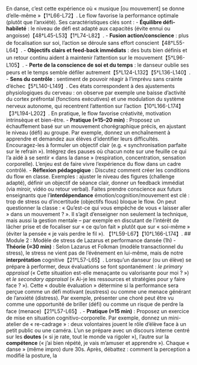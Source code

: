 En danse, c’est cette expérience où « musique [ou mouvement] se donne d’elle-même »【1†L66-L72】. Le flow favorise la performance optimale (plutôt que l’anxiété). Ses caractéristiques clés sont : - **Équilibre défi-habileté** : le niveau de défi est adapté aux capacités (évite ennui ou angoisse)【48†L45-L53】【1†L74-L82】. - **Fusion action/conscience** : plus de focalisation sur soi, l’action se déroule sans effort conscient【48†L55-L64】. - **Objectifs clairs et feed-back immédiats** : des buts bien définis et un retour continu aident à maintenir l’attention sur le mouvement【5†L96-L105】. - **Perte de la conscience de soi et du temps** : le danseur oublie ses peurs et le temps semble défiler autrement【5†L124-L132】【5†L136-L140】. - **Sens du contrôle** : sentiment de pouvoir réagir à l’imprévu sans crainte d’échec【5†L140-L149】. Ces états correspondent à des ajustements physiologiques du cerveau : on observe par exemple une baisse d’activité du cortex préfrontal (fonctions exécutives) et une modulation du système nerveux autonome, qui recentrent l’attention sur l’action【10†L166-L174】【3†L194-L202】. En pratique, le flow favorise créativité, motivation intrinsèque et bien-être. - **Pratique (≈15–20 min)** : Proposez un échauffement basé sur un mouvement chorégraphique précis, en ajustant le niveau (défi) au groupe. Par exemple, donnez un enchaînement à apprendre et demandez aux élèves d’identifier leurs difficultés. Encouragez-les à formuler un objectif clair (e.g. « synchronisation parfaite sur le refrain »). Intégrez des pauses où chacun note sur une feuille ce qui l’a aidé à se sentir « dans la danse » (respiration, concentration, sensation corporelle). L’enjeu est de faire vivre l’expérience du flow dans un cadre contrôlé. - **Réflexion pédagogique** : Discutez comment créer les conditions du flow en classe. Exemples : ajuster le niveau des figures (challenge adapté), définir un objectif de séance clair, donner un feedback immédiat (via miroir, vidéo ou retour verbal). Faites prendre conscience aux futurs enseignants que l’**interdépendance** émotion/cognition/mouvement est clé : trop de stress ou d’incertitude (objectifs flous) bloque le flow. On peut questionner la classe : « Qu’est-ce qui vous empêche de vous « laisser aller » dans un mouvement ? ». Il s’agit d’enseigner non seulement la technique, mais aussi la gestion mentale – par exemple en discutant de l’intérêt de lâcher prise et de focaliser sur « ce qu’on fait » plutôt que sur « soi-même » (éviter la pensée « je vais perdre le fil »). 【1†L59-L67】【10†L166-L174】. ## Module 2 : Modèle de stress de Lazarus et performance dansée (1h) - **Théorie (≈30 min)** : Selon Lazarus et Folkman (modèle transactionnel du stress), le stress ne vient pas de l’événement en lui-même, mais de notre **interprétation** cognitive【21†L57-L65】. Lorsqu’un danseur (ou un élève) se prépare à performer, deux évaluations se font spontanément : *le primary appraisal* (« Cette situation est-elle menaçante ou valorisante pour moi ? ») et *le secondary appraisal* (« Ai-je les ressources et stratégies pour y faire face ? »). Cette « double évaluation » détermine si la performance sera perçue comme un défi motivant (eustress) ou comme une menace générant de l’anxiété (distress). Par exemple, présenter une choré peut être vu comme une opportunité de briller (défi) ou comme un risque de perdre la face (menace)【21†L57-L65】. - **Pratique (≈15 min)** : Proposez un exercice de mise en situation cognitivo-corporelle. Par exemple, donnez un mini-atelier de « re-cadrage » : deux volontaires jouent le rôle d’élève face à un petit public ou une caméra. L’un se prépare avec un discours interne centré sur les **doutes** (« si je rate, tout le monde va rigoler »), l’autre sur la **compétence** (« j’ai bien répété, je vais m’amuser et apprendre »). Chaque « danse » (même impro) dure 30s. Après, débattez : comment la perception a modifié la posture, la